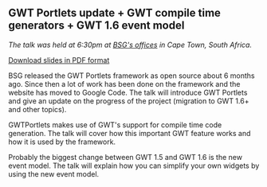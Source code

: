 ## GWT Portlets update + GWT compile time generators  + GWT 1.6 event model ##

_The talk was held at 6:30pm at [BSG's offices](http://www.bsg.co.za/web/guest/ct_office) in Cape Town, South Africa._

[Download slides in PDF format](http://gwtportlets.googlecode.com/svn/wiki/doc/CTJUG_Talk_18_Aug_2009.pdf)

BSG released the GWT Portlets framework as open source about 6 months ago. Since then a lot of work has been done on the framework and the website has moved to Google Code. The talk will introduce GWT Portlets and give an update on the progress of the project (migration to GWT 1.6+ and other topics).

GWTPortlets makes use of GWT's support for compile time code generation. The talk will cover how this important GWT feature works and how it is used by the framework.

Probably the biggest change between GWT 1.5 and GWT 1.6 is the new event model. The talk will explain how you can simplify your own widgets by using the new event model.